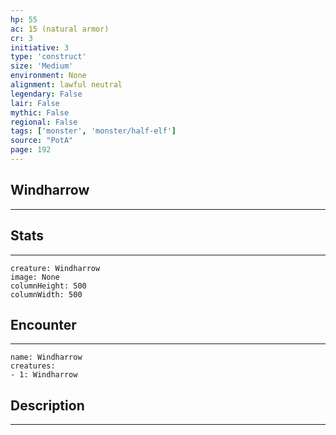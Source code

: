 ```yaml
---
hp: 55
ac: 15 (natural armor)
cr: 3
initiative: 3
type: 'construct'    
size: 'Medium'
environment: None
alignment: lawful neutral
legendary: False
lair: False
mythic: False
regional: False
tags: ['monster', 'monster/half-elf']
source: "PotA"
page: 192
---
```


## Windharrow
---



## Stats
---

```statblock
creature: Windharrow
image: None
columnHeight: 500
columnWidth: 500
```

## Encounter
---

```encounter-table
name: Windharrow
creatures:
- 1: Windharrow
```

## Description
---




